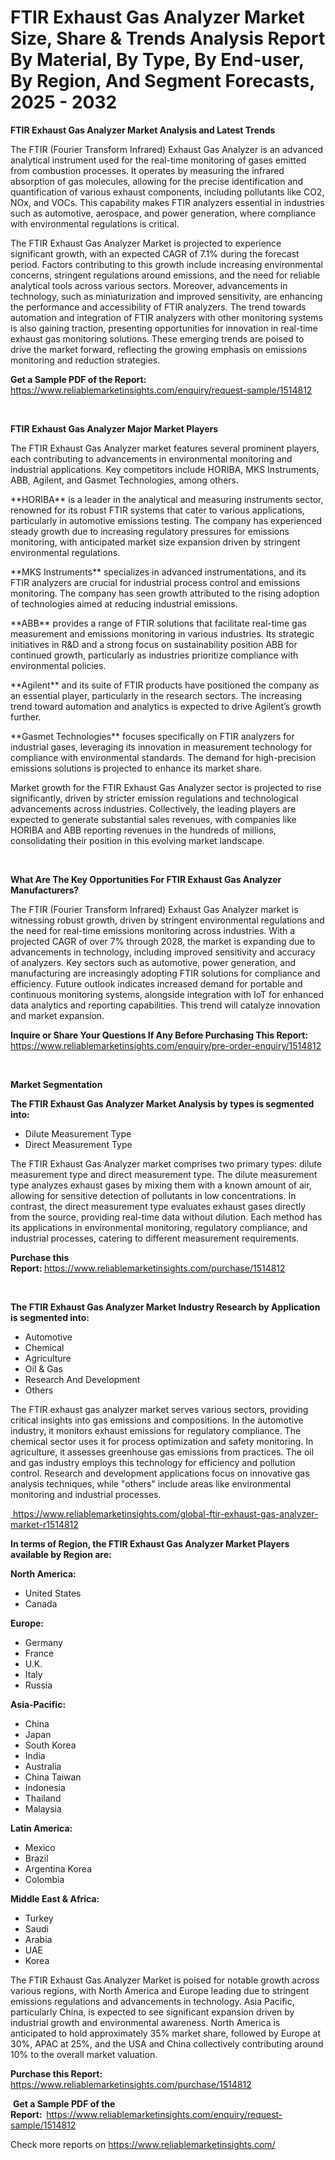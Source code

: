 <p><h1>FTIR Exhaust Gas Analyzer Market Size, Share & Trends Analysis Report By Material, By Type, By End-user, By Region, And Segment Forecasts, 2025 - 2032</h1></p><p><strong>FTIR Exhaust Gas Analyzer Market Analysis and Latest Trends</strong></p>
<p><p>The FTIR (Fourier Transform Infrared) Exhaust Gas Analyzer is an advanced analytical instrument used for the real-time monitoring of gases emitted from combustion processes. It operates by measuring the infrared absorption of gas molecules, allowing for the precise identification and quantification of various exhaust components, including pollutants like CO2, NOx, and VOCs. This capability makes FTIR analyzers essential in industries such as automotive, aerospace, and power generation, where compliance with environmental regulations is critical.</p><p>The FTIR Exhaust Gas Analyzer Market is projected to experience significant growth, with an expected CAGR of 7.1% during the forecast period. Factors contributing to this growth include increasing environmental concerns, stringent regulations around emissions, and the need for reliable analytical tools across various sectors. Moreover, advancements in technology, such as miniaturization and improved sensitivity, are enhancing the performance and accessibility of FTIR analyzers. The trend towards automation and integration of FTIR analyzers with other monitoring systems is also gaining traction, presenting opportunities for innovation in real-time exhaust gas monitoring solutions. These emerging trends are poised to drive the market forward, reflecting the growing emphasis on emissions monitoring and reduction strategies.</p></p>
<p><strong>Get a Sample PDF of the Report:&nbsp;</strong> <a href="https://www.reliablemarketinsights.com/enquiry/request-sample/1514812?utm_campaign=2609&utm_medium=2&utm_source=Github&utm_content=ia&utm_term=29032025&utm_id=ftir-exhaust-gas-analyzer">https://www.reliablemarketinsights.com/enquiry/request-sample/1514812</a></p>
<p>&nbsp;</p>
<p><strong>FTIR Exhaust Gas Analyzer Major Market Players</strong></p>
<p><p>The FTIR Exhaust Gas Analyzer market features several prominent players, each contributing to advancements in environmental monitoring and industrial applications. Key competitors include HORIBA, MKS Instruments, ABB, Agilent, and Gasmet Technologies, among others.</p><p>**HORIBA** is a leader in the analytical and measuring instruments sector, renowned for its robust FTIR systems that cater to various applications, particularly in automotive emissions testing. The company has experienced steady growth due to increasing regulatory pressures for emissions monitoring, with anticipated market size expansion driven by stringent environmental regulations.</p><p>**MKS Instruments** specializes in advanced instrumentations, and its FTIR analyzers are crucial for industrial process control and emissions monitoring. The company has seen growth attributed to the rising adoption of technologies aimed at reducing industrial emissions.</p><p>**ABB** provides a range of FTIR solutions that facilitate real-time gas measurement and emissions monitoring in various industries. Its strategic initiatives in R&D and a strong focus on sustainability position ABB for continued growth, particularly as industries prioritize compliance with environmental policies.</p><p>**Agilent** and its suite of FTIR products have positioned the company as an essential player, particularly in the research sectors. The increasing trend toward automation and analytics is expected to drive Agilent’s growth further.</p><p>**Gasmet Technologies** focuses specifically on FTIR analyzers for industrial gases, leveraging its innovation in measurement technology for compliance with environmental standards. The demand for high-precision emissions solutions is projected to enhance its market share.</p><p>Market growth for the FTIR Exhaust Gas Analyzer sector is projected to rise significantly, driven by stricter emission regulations and technological advancements across industries. Collectively, the leading players are expected to generate substantial sales revenues, with companies like HORIBA and ABB reporting revenues in the hundreds of millions, consolidating their position in this evolving market landscape.</p></p>
<p>&nbsp;</p>
<p><strong>What Are The Key Opportunities For FTIR Exhaust Gas Analyzer Manufacturers?</strong></p>
<p><p>The FTIR (Fourier Transform Infrared) Exhaust Gas Analyzer market is witnessing robust growth, driven by stringent environmental regulations and the need for real-time emissions monitoring across industries. With a projected CAGR of over 7% through 2028, the market is expanding due to advancements in technology, including improved sensitivity and accuracy of analyzers. Key sectors such as automotive, power generation, and manufacturing are increasingly adopting FTIR solutions for compliance and efficiency. Future outlook indicates increased demand for portable and continuous monitoring systems, alongside integration with IoT for enhanced data analytics and reporting capabilities. This trend will catalyze innovation and market expansion.</p></p>
<p><strong>Inquire or Share Your Questions If Any Before Purchasing This Report:</strong> <a href="https://www.reliablemarketinsights.com/enquiry/pre-order-enquiry/1514812?utm_campaign=2609&utm_medium=2&utm_source=Github&utm_content=ia&utm_term=29032025&utm_id=ftir-exhaust-gas-analyzer">https://www.reliablemarketinsights.com/enquiry/pre-order-enquiry/1514812</a></p>
<p>&nbsp;</p>
<p><strong>Market Segmentation</strong></p>
<p><strong>The FTIR Exhaust Gas Analyzer Market Analysis by types is segmented into:</strong></p>
<p><ul><li>Dilute Measurement Type</li><li>Direct Measurement Type</li></ul></p>
<p><p>The FTIR Exhaust Gas Analyzer market comprises two primary types: dilute measurement type and direct measurement type. The dilute measurement type analyzes exhaust gases by mixing them with a known amount of air, allowing for sensitive detection of pollutants in low concentrations. In contrast, the direct measurement type evaluates exhaust gases directly from the source, providing real-time data without dilution. Each method has its applications in environmental monitoring, regulatory compliance, and industrial processes, catering to different measurement requirements.</p></p>
<p><strong>Purchase this Report:&nbsp;</strong><a href="https://www.reliablemarketinsights.com/purchase/1514812?utm_campaign=2609&utm_medium=2&utm_source=Github&utm_content=ia&utm_term=29032025&utm_id=ftir-exhaust-gas-analyzer">https://www.reliablemarketinsights.com/purchase/1514812</a></p>
<p>&nbsp;</p>
<p><strong>The FTIR Exhaust Gas Analyzer Market Industry Research by Application is segmented into:</strong></p>
<p><ul><li>Automotive</li><li>Chemical</li><li>Agriculture</li><li>Oil & Gas</li><li>Research And Development</li><li>Others</li></ul></p>
<p><p>The FTIR exhaust gas analyzer market serves various sectors, providing critical insights into gas emissions and compositions. In the automotive industry, it monitors exhaust emissions for regulatory compliance. The chemical sector uses it for process optimization and safety monitoring. In agriculture, it assesses greenhouse gas emissions from practices. The oil and gas industry employs this technology for efficiency and pollution control. Research and development applications focus on innovative gas analysis techniques, while "others" include areas like environmental monitoring and industrial processes.</p></p>
<p><a href="https://www.reliablemarketinsights.com/global-ftir-exhaust-gas-analyzer-market-r1514812?utm_campaign=2609&utm_medium=2&utm_source=Github&utm_content=ia&utm_term=29032025&utm_id=ftir-exhaust-gas-analyzer">&nbsp;https://www.reliablemarketinsights.com/global-ftir-exhaust-gas-analyzer-market-r1514812</a></p>
<p><strong>In terms of Region, the FTIR Exhaust Gas Analyzer Market Players available by Region are:</strong></p>
<p>
    <p> <strong> North America: </strong>
        <ul>
            <li>United States</li>
            <li>Canada</li>
        </ul>
        </p> 
    <p> <strong> Europe: </strong>
        <ul>
            <li>Germany</li>
            <li>France</li>
            <li>U.K.</li>
            <li>Italy</li>
            <li>Russia</li>
        </ul>
        </p> 
    <p> <strong> Asia-Pacific: </strong>
        <ul>
            <li>China</li>
            <li>Japan</li>
            <li>South Korea</li>
            <li>India</li>
            <li>Australia</li>
            <li>China Taiwan</li>
            <li>Indonesia</li>
            <li>Thailand</li>
            <li>Malaysia</li>
        </ul>
        </p> 
    <p> <strong> Latin America: </strong>
        <ul>
            <li>Mexico</li>
            <li>Brazil</li>
            <li>Argentina Korea</li>
            <li>Colombia</li>
        </ul>
        </p> 
    <p> <strong> Middle East & Africa: </strong>
        <ul>
            <li>Turkey</li>
            <li>Saudi</li>
            <li>Arabia</li>
            <li>UAE</li>
            <li>Korea</li>
        </ul>
    </p>
    </p>
<p><p>The FTIR Exhaust Gas Analyzer Market is poised for notable growth across various regions, with North America and Europe leading due to stringent emissions regulations and advancements in technology. Asia Pacific, particularly China, is expected to see significant expansion driven by industrial growth and environmental awareness. North America is anticipated to hold approximately 35% market share, followed by Europe at 30%, APAC at 25%, and the USA and China collectively contributing around 10% to the overall market valuation.</p></p>
<p><strong>Purchase this Report: </strong><a href="https://www.reliablemarketinsights.com/purchase/1514812?utm_campaign=2609&utm_medium=2&utm_source=Github&utm_content=ia&utm_term=29032025&utm_id=ftir-exhaust-gas-analyzer">https://www.reliablemarketinsights.com/purchase/1514812</a></p>
<p>&nbsp;<strong>Get a Sample PDF of the Report:&nbsp;&nbsp;</strong><a href="https://www.reliablemarketinsights.com/enquiry/request-sample/1514812?utm_campaign=2609&utm_medium=2&utm_source=Github&utm_content=ia&utm_term=29032025&utm_id=ftir-exhaust-gas-analyzer">https://www.reliablemarketinsights.com/enquiry/request-sample/1514812</a></p>
<p><strong></strong></p>
<p>Check more reports on <a href="https://www.reliablemarketinsights.com/?utm_campaign=2609&utm_medium=2&utm_source=Github&utm_content=ia&utm_term=29032025&utm_id=ftir-exhaust-gas-analyzer">https://www.reliablemarketinsights.com/</a></p>